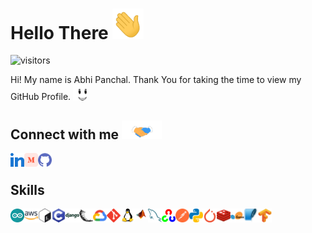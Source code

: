 
# Hello There <img src = "https://raw.githubusercontent.com/abpanchal95/abpanchal95/main/wave.gif" width = 50px>
![visitors](https://visitor-badge.glitch.me/badge?page_id=abpanchal95.abpanchal95)

<div size='20px'> Hi! My name is Abhi Panchal. Thank You for taking the time to view my GitHub Profile. <img src='https://raw.githubusercontent.com/abpanchal95/abpanchal95/main/smily.gif' width="22px">
<h2> Connect with me <img src='https://raw.githubusercontent.com/abpanchal95/abpanchal95/main/handshake.gif' width="64px"> </h2>
<a href = 'https://www.linkedin.com/in/abhi-panchal'> <img width = '22px' align= 'left' src="https://raw.githubusercontent.com/abpanchal95/abpanchal95/main/linked-in-alt.svg"/></a> 
<a href = 'https://abhi2020.medium.com/'> <img width = '22px' align= 'left' src="https://raw.githubusercontent.com/abpanchal95/abpanchal95/main/medium.svg"/></a> 
<a href = 'https://www.github.com/abpanchal95'> <img width = '22px' align= 'left' src="https://raw.githubusercontent.com/abpanchal95/abpanchal95/main/github.svg"/></a>

</div>

<br><h2> Skills </h2>
<p>
<img width ='22px' align='left' src ='https://raw.githubusercontent.com/abpanchal95/abpanchal95/main/arduino.svg'>
<img width ='22px' align='left' src ='https://raw.githubusercontent.com/abpanchal95/abpanchal95/main/aws.svg'>
<img width ='22px' align='left' src ='https://raw.githubusercontent.com/abpanchal95/abpanchal95/main/bash.svg'>
<img width ='22px' align='left' src ='https://raw.githubusercontent.com/abpanchal95/abpanchal95/main/c.svg'>
<img width ='22px' align='left' src ='https://raw.githubusercontent.com/abpanchal95/abpanchal95/main/django.svg'>
</p>
<p>
<img width ='22px' align='left' src ='https://raw.githubusercontent.com/abpanchal95/abpanchal95/main/flask.svg'>
<img width ='22px' align='left' src ='https://raw.githubusercontent.com/abpanchal95/abpanchal95/main/gcp.svg'>
<img width ='22px' align='left' src ='https://raw.githubusercontent.com/abpanchal95/abpanchal95/main/git.svg'>
<img width ='22px' align='left' src ='https://raw.githubusercontent.com/abpanchal95/abpanchal95/main/linux.svg'>
<img width ='22px' align='left' src ='https://raw.githubusercontent.com/abpanchal95/abpanchal95/main/matlab.svg'>
</p>
<p>
<img width ='22px' align='left' src ='https://raw.githubusercontent.com/abpanchal95/abpanchal95/main/mysql.svg'>
<img width ='22px' align='left' src ='https://raw.githubusercontent.com/abpanchal95/abpanchal95/main/opencv.svg'>
<img width ='22px' align='left' src ='https://raw.githubusercontent.com/abpanchal95/abpanchal95/main/postman.svg'>
<img width ='22px' align='left' src ='https://raw.githubusercontent.com/abpanchal95/abpanchal95/main/python.svg'>
<img width ='22px' align='left' src ='https://raw.githubusercontent.com/abpanchal95/abpanchal95/main/pytorch.svg'>
</p>
<p>
<img width ='22px' align='left' src ='https://raw.githubusercontent.com/abpanchal95/abpanchal95/main/redis.svg'>
<img width ='22px' align='left' src ='https://raw.githubusercontent.com/abpanchal95/abpanchal95/main/scikit.svg'>
<img width ='22px' align='left' src ='https://raw.githubusercontent.com/abpanchal95/abpanchal95/main/sqlite.svg'>
<img width ='22px' align='left' src ='https://raw.githubusercontent.com/abpanchal95/abpanchal95/main/tensorflow.svg'>
</p>
<!--<h2> About Me</h2>-->

<!--- 🔭 I’m currently working on applied machine learning and data mining.-->

<!--- 🌱 I’m currently learning machine learning and deep learning.-->

<!--- 👯 I’m looking to collaborate in research related to applied machine learning.-->


<!--## My GitHub Stats 📊-->
<!--<a href="https://github.com/anuraghazra/github-readme-stats">-->
<!--<img align="left" src="https://github-readme-stats.vercel.app/api?username=abpanchal95&count_private=true&show_icons=true&theme=radical" />-->
<!--</a>-->
<!--<a href="https://github.com/anuraghazra/convoychat">-->
<!--<img align="center" src="https://github-readme-stats.vercel.app/api/top-langs/?username=abpanchal95&layout=compact" />-->
<!--</a>-->

<!-- BLOG-POST-LIST:START -->
<!-- BLOG-POST-LIST:END -->

